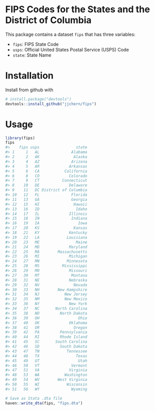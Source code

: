 
<!-- README.md is generated from README.Rmd. Please edit that file -->
FIPS Codes for the States and the District of Columbia
======================================================

This package contains a dataset `fips` that has three variables:

-   `fips`: FIPS State Code
-   `usps`: Official United States Postal Service (USPS) Code
-   `state`: State Name

Installation
============

Install from github with

``` r
# install.package("devtools")
devtools::install_github("jjchern/fips")
```

Usage
=====

``` r
library(fips)
fips
#>    fips usps                state
#> 1     1   AL              Alabama
#> 2     2   AK               Alaska
#> 3     4   AZ              Arizona
#> 4     5   AR             Arkansas
#> 5     6   CA           California
#> 6     8   CO             Colorado
#> 7     9   CT          Connecticut
#> 8    10   DE             Delaware
#> 9    11   DC District of Columbia
#> 10   12   FL              Florida
#> 11   13   GA              Georgia
#> 12   15   HI               Hawaii
#> 13   16   ID                Idaho
#> 14   17   IL             Illinois
#> 15   18   IN              Indiana
#> 16   19   IA                 Iowa
#> 17   20   KS               Kansas
#> 18   21   KY             Kentucky
#> 19   22   LA            Louisiana
#> 20   23   ME                Maine
#> 21   24   MD             Maryland
#> 22   25   MA        Massachusetts
#> 23   26   MI             Michigan
#> 24   27   MN            Minnesota
#> 25   28   MS          Mississippi
#> 26   29   MO             Missouri
#> 27   30   MT              Montana
#> 28   31   NE             Nebraska
#> 29   32   NV               Nevada
#> 30   33   NH        New Hampshire
#> 31   34   NJ           New Jersey
#> 32   35   NM           New Mexico
#> 33   36   NY             New York
#> 34   37   NC       North Carolina
#> 35   38   ND         North Dakota
#> 36   39   OH                 Ohio
#> 37   40   OK             Oklahoma
#> 38   41   OR               Oregon
#> 39   42   PA         Pennsylvania
#> 40   44   RI         Rhode Island
#> 41   45   SC       South Carolina
#> 42   46   SD         South Dakota
#> 43   47   TN            Tennessee
#> 44   48   TX                Texas
#> 45   49   UT                 Utah
#> 46   50   VT              Vermont
#> 47   51   VA             Virginia
#> 48   53   WA           Washington
#> 49   54   WV        West Virginia
#> 50   55   WI            Wisconsin
#> 51   56   WY              Wyoming

# Save as Stata .dta file
haven::write_dta(fips, "fips.dta")
```
